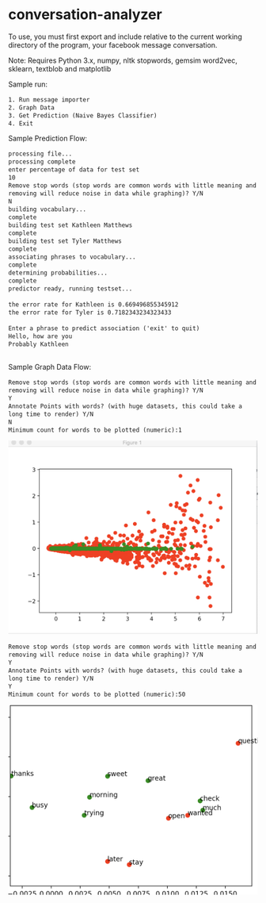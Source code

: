 # conversation-analyzer

To use, you must first export and include relative to the current working directory of the program, your facebook message conversation.

Note: Requires Python 3.x, numpy, nltk stopwords, gemsim word2vec, sklearn, textblob and matplotlib

Sample run:
```
1. Run message importer
2. Graph Data 
3. Get Prediction (Naive Bayes Classifier)
4. Exit
```
Sample Prediction Flow:
```
processing file...
processing complete
enter percentage of data for test set
10
Remove stop words (stop words are common words with little meaning and removing will reduce noise in data while graphing)? Y/N
N
building vocabulary...
complete
building test set Kathleen Matthews
complete
building test set Tyler Matthews
complete
associating phrases to vocabulary...
complete
determining probabilities...
complete
predictor ready, running testset...

the error rate for Kathleen is 0.669496855345912
the error rate for Tyler is 0.7182343234323433

Enter a phrase to predict association ('exit' to quit)
Hello, how are you
Probably Kathleen


```

Sample Graph Data Flow:
```
Remove stop words (stop words are common words with little meaning and removing will reduce noise in data while graphing)? Y/N
Y
Annotate Points with words? (with huge datasets, this could take a long time to render) Y/N
N
Minimum count for words to be plotted (numeric):1
```
![Non-Annotated Graph](https://raw.githubusercontent.com/matthewstyler/conversation-analyzer/screenshots/screen1.png)
```
Remove stop words (stop words are common words with little meaning and removing will reduce noise in data while graphing)? Y/N
Y
Annotate Points with words? (with huge datasets, this could take a long time to render) Y/N
Y
Minimum count for words to be plotted (numeric):50
```
![Non-Annotated Graph](https://raw.githubusercontent.com/matthewstyler/conversation-analyzer/screenshots/screen2.png)

